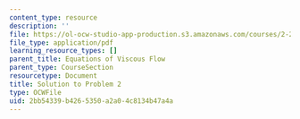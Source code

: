 ```yaml
---
content_type: resource
description: ''
file: https://ol-ocw-studio-app-production.s3.amazonaws.com/courses/2-25-advanced-fluid-mechanics-fall-2013/2bb54339b4265350a2a04c8134b47a4a_MIT2_25F13_Fin_2004_Q2Sol.pdf
file_type: application/pdf
learning_resource_types: []
parent_title: Equations of Viscous Flow
parent_type: CourseSection
resourcetype: Document
title: Solution to Problem 2
type: OCWFile
uid: 2bb54339-b426-5350-a2a0-4c8134b47a4a
---
```

